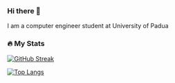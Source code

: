 ### Hi there 👋
I am a computer engineer student at University of Padua
### :fire: My Stats

[![GitHub Streak](http://github-readme-streak-stats.herokuapp.com?user=Sproc01&theme=transparent&hide_border=true&hide_current_streak=true)](https://git.io/streak-stats)

[![Top Langs](https://github-readme-stats.vercel.app/api/top-langs/?username=Sproc01)](https://github.com/anuraghazra/github-readme-stats)
<!--
**Sproc01/Sproc01** is a ✨ _special_ ✨ repository because its `README.md` (this file) appears on your GitHub profile.

Here are some ideas to get you started:

- 🔭 I’m currently working on ...
- 🌱 I’m currently learning ...
- 👯 I’m looking to collaborate on ...
- 🤔 I’m looking for help with ...
- 💬 Ask me about ...
- 📫 How to reach me: ...
- 😄 Pronouns: ...
- ⚡ Fun fact: ...
-->
